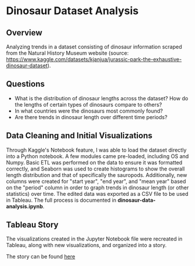 # Dinosaur Dataset Analysis

## Overview
Analyzing trends in a dataset consisting of dinosaur information scraped from the Natural History Museum website (source: https://www.kaggle.com/datasets/kjanjua/jurassic-park-the-exhaustive-dinosaur-dataset).

## Questions
* What is the distribution of dinosaur lengths across the dataset? How do the lengths of certain types of dinosaurs compare to others?
* In what countries were the dinosaurs most commonly found?
* Are there trends in dinosaur length over different time periods?

## Data Cleaning and Initial Visualizations
Through Kaggle's Notebook feature, I was able to load the dataset directly into a Python notebook. A few modules came pre-loaded, including OS and Numpy. Basic ETL was performed on the data to ensure it was formatted correctly, and Seaborn was used to create histograms to show the overall length distribution and that of specifically the sauropods. Additionally, new columns were created for "start year", "end year", and "mean year" based on the "period" column in order to graph trends in dinosaur length (or other statistics) over time. The edited data was exported as a CSV file to be used in Tableau. The full process is documented in **dinosaur-data-analysis.ipynb**.

## Tableau Story
The visualizations created in the Jupyter Notebook file were recreated in Tableau, along with new visualizations, and organized into a story.

The story can be found [here](https://public.tableau.com/app/profile/luke.snyder/viz/DinosaurDatasetAnalysis/DinosaurDatasetAnalysis)
